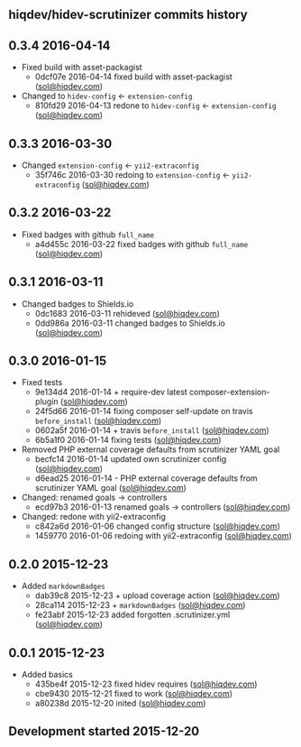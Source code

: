 hiqdev/hidev-scrutinizer commits history
----------------------------------------

## 0.3.4 2016-04-14

- Fixed build with asset-packagist
    - 0dcf07e 2016-04-14 fixed build with asset-packagist (sol@hiqdev.com)
- Changed to `hidev-config` <- `extension-config`
    - 810fd29 2016-04-13 redone to `hidev-config` <- `extension-config` (sol@hiqdev.com)

## 0.3.3 2016-03-30

- Changed `extension-config` <- `yii2-extraconfig`
    - 35f746c 2016-03-30 redoing to `extension-config` <- `yii2-extraconfig` (sol@hiqdev.com)

## 0.3.2 2016-03-22

- Fixed badges with github `full_name`
    - a4d455c 2016-03-22 fixed badges with github `full_name` (sol@hiqdev.com)

## 0.3.1 2016-03-11

- Changed badges to Shields.io
    - 0dc1683 2016-03-11 rehideved (sol@hiqdev.com)
    - 0dd986a 2016-03-11 changed badges to Shields.io (sol@hiqdev.com)

## 0.3.0 2016-01-15

- Fixed tests
    - 9e134d4 2016-01-14 + require-dev latest composer-extension-plugin (sol@hiqdev.com)
    - 24f5d66 2016-01-14 fixing composer self-update on travis `before_install` (sol@hiqdev.com)
    - 0602a5f 2016-01-14 + travis `before_install` (sol@hiqdev.com)
    - 6b5a1f0 2016-01-14 fixing tests (sol@hiqdev.com)
- Removed PHP external coverage defaults from scrutinizer YAML goal
    - becfc14 2016-01-14 updated own scrutinizer config (sol@hiqdev.com)
    - d6ead25 2016-01-14 - PHP external coverage defaults from scrutinizer YAML goal (sol@hiqdev.com)
- Changed: renamed goals -> controllers
    - ecd97b3 2016-01-13 renamed goals -> controllers (sol@hiqdev.com)
- Changed: redone with yii2-extraconfig
    - c842a6d 2016-01-06 changed config structure (sol@hiqdev.com)
    - 1459770 2016-01-06 redoing with yii2-extraconfig (sol@hiqdev.com)

## 0.2.0 2015-12-23

- Added `markdownBadges`
    - dab39c8 2015-12-23 + upload coverage action (sol@hiqdev.com)
    - 28ca114 2015-12-23 + `markdownBadges` (sol@hiqdev.com)
    - fe23abf 2015-12-23 added forgotten .scrutinizer.yml (sol@hiqdev.com)

## 0.0.1 2015-12-23

- Added basics
    - 435be4f 2015-12-23 fixed hidev requires (sol@hiqdev.com)
    - cbe9430 2015-12-21 fixed to work (sol@hiqdev.com)
    - a80238d 2015-12-20 inited (sol@hiqdev.com)

## Development started 2015-12-20

